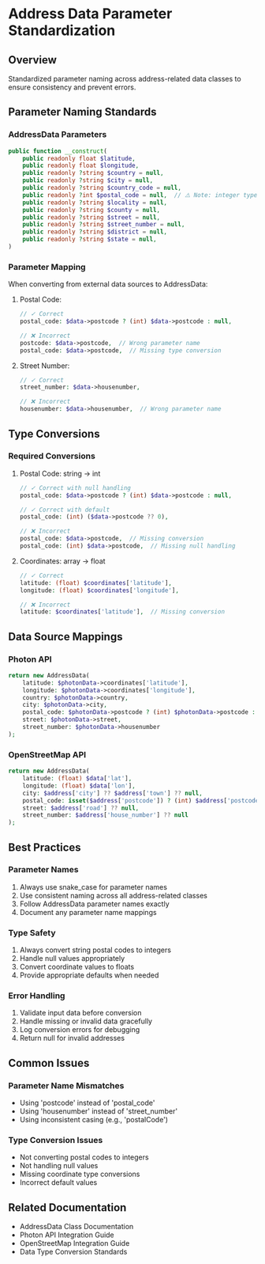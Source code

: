 # Address Data Parameter Standardization

## Overview
Standardized parameter naming across address-related data classes to ensure consistency and prevent errors.

## Parameter Naming Standards

### AddressData Parameters
```php
public function __construct(
    public readonly float $latitude,
    public readonly float $longitude,
    public readonly ?string $country = null,
    public readonly ?string $city = null,
    public readonly ?string $country_code = null,
    public readonly ?int $postal_code = null,  // ⚠️ Note: integer type
    public readonly ?string $locality = null,
    public readonly ?string $county = null,
    public readonly ?string $street = null,
    public readonly ?string $street_number = null,
    public readonly ?string $district = null,
    public readonly ?string $state = null,
)
```

### Parameter Mapping
When converting from external data sources to AddressData:

1. Postal Code:
   ```php
   // ✓ Correct
   postal_code: $data->postcode ? (int) $data->postcode : null,
   
   // ❌ Incorrect
   postcode: $data->postcode,  // Wrong parameter name
   postal_code: $data->postcode,  // Missing type conversion
   ```

2. Street Number:
   ```php
   // ✓ Correct
   street_number: $data->housenumber,
   
   // ❌ Incorrect
   housenumber: $data->housenumber,  // Wrong parameter name
   ```

## Type Conversions

### Required Conversions
1. Postal Code: string → int
   ```php
   // ✓ Correct with null handling
   postal_code: $data->postcode ? (int) $data->postcode : null,
   
   // ✓ Correct with default
   postal_code: (int) ($data->postcode ?? 0),
   
   // ❌ Incorrect
   postal_code: $data->postcode,  // Missing conversion
   postal_code: (int) $data->postcode,  // Missing null handling
   ```

2. Coordinates: array → float
   ```php
   // ✓ Correct
   latitude: (float) $coordinates['latitude'],
   longitude: (float) $coordinates['longitude'],
   
   // ❌ Incorrect
   latitude: $coordinates['latitude'],  // Missing conversion
   ```

## Data Source Mappings

### Photon API
```php
return new AddressData(
    latitude: $photonData->coordinates['latitude'],
    longitude: $photonData->coordinates['longitude'],
    country: $photonData->country,
    city: $photonData->city,
    postal_code: $photonData->postcode ? (int) $photonData->postcode : null,
    street: $photonData->street,
    street_number: $photonData->housenumber
);
```

### OpenStreetMap API
```php
return new AddressData(
    latitude: (float) $data['lat'],
    longitude: (float) $data['lon'],
    city: $address['city'] ?? $address['town'] ?? null,
    postal_code: isset($address['postcode']) ? (int) $address['postcode'] : null,
    street: $address['road'] ?? null,
    street_number: $address['house_number'] ?? null
);
```

## Best Practices

### Parameter Names
1. Always use snake_case for parameter names
2. Use consistent naming across all address-related classes
3. Follow AddressData parameter names exactly
4. Document any parameter name mappings

### Type Safety
1. Always convert string postal codes to integers
2. Handle null values appropriately
3. Convert coordinate values to floats
4. Provide appropriate defaults when needed

### Error Handling
1. Validate input data before conversion
2. Handle missing or invalid data gracefully
3. Log conversion errors for debugging
4. Return null for invalid addresses

## Common Issues

### Parameter Name Mismatches
- Using 'postcode' instead of 'postal_code'
- Using 'housenumber' instead of 'street_number'
- Using inconsistent casing (e.g., 'postalCode')

### Type Conversion Issues
- Not converting postal codes to integers
- Not handling null values
- Missing coordinate type conversions
- Incorrect default values

## Related Documentation
- AddressData Class Documentation
- Photon API Integration Guide
- OpenStreetMap Integration Guide
- Data Type Conversion Standards
